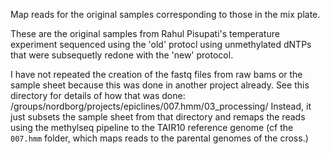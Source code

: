 Map reads for the original samples corresponding to those in the mix plate.

These are the original samples from Rahul Pisupati's temperature experiment 
sequenced using the 'old' protocl using unmethylated dNTPs that were subsequetly
redone with the 'new' protocol.

I have not repeated the creation of the fastq files from raw bams or the sample
sheet because this was done in another project already. See this directory for
details of how that was done:
/groups/nordborg/projects/epiclines/007.hmm/03_processing/
Instead, it just subsets the sample sheet from that directory and remaps the
reads using the methylseq pipeline to the TAIR10 reference genome (cf the
`007.hmm` folder, which maps reads to the parental genomes of the cross.)